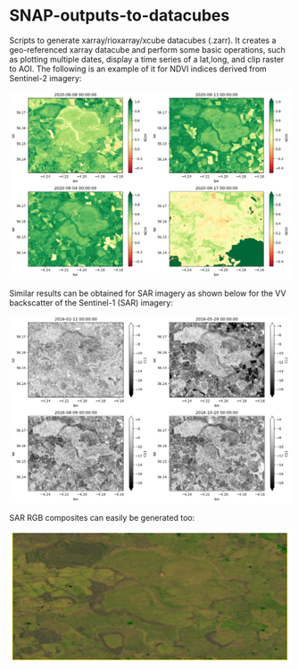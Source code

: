# SNAP-outputs-to-datacubes
Scripts to generate xarray/rioxarray/xcube datacubes (.zarr). It creates a geo-referenced xarray datacube and perform some basic operations, such as plotting multiple dates, display a time series of a lat,long, and clip raster to AOI. The following is an example of it for NDVI indices derived from Sentinel-2 imagery:

![Alt text](./VI.png?raw=true "Sentinel-2 Vegetation indices")

Similar results can be obtained for SAR imagery as shown below for the VV backscatter of the Sentinel-1 (SAR) imagery:

![Alt text](./SAR_C11.png?raw=true "Sentinel-1 SAR_C11")

SAR RGB composites can easily be generated too:

![Alt text](./SAR_RGB.png?raw=true "Sentinel-1 RGB")

